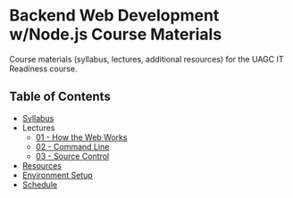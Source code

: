 # Backend Web Development w/Node.js Course Materials

Course materials (syllabus, lectures, additional resources) for the UAGC IT Readiness course.

## Table of Contents

- [Syllabus](syllabus.md)
- Lectures
  - [01 - How the Web Works](/lectures/01-the-internet-and-the-web/README.md)
  - [02 - Command Line](/lectures/02-command-line/README.md)
  - [03 - Source Control](/lectures/03-source-control/README.md)
- [Resources](resources.md)
- [Environment Setup](environment.md)
- [Schedule](https://docs.google.com/spreadsheets/d/1t6GI6iSBET7IVN0TqDXziwXH8D1L9xu5sa-bXAtGps0/edit?usp=sharing)
